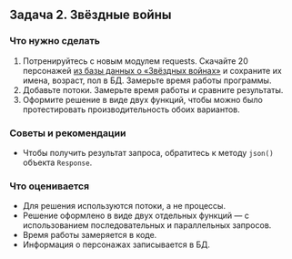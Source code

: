 ## Задача 2. Звёздные войны

### Что нужно сделать

1. Потренируйтесь с новым модулем requests. Скачайте 20
   персонажей [из базы данных о «Звёздных войнах»](https://swapi.dev/) и сохраните их имена, возраст, пол в БД. Замерьте
   время работы программы.
2. Добавьте потоки. Замерьте время работы и сравните результаты.
3. Оформите решение в виде двух функций, чтобы можно было протестировать производительность обоих вариантов.

### Советы и рекомендации

* Чтобы получить результат запроса, обратитесь к методу `json()` объекта `Response`.

### Что оценивается

* Для решения используются потоки, а не процессы.
* Решение оформлено в виде двух отдельных функций — с использованием последовательных и параллельных запросов.
* Время работы замеряется в коде.
* Информация о персонажах записывается в БД.
